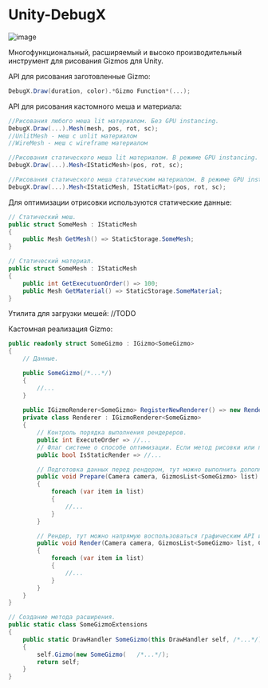 # Unity-DebugX
 
![image](https://github.com/user-attachments/assets/fb3edbce-9164-4ad7-a7a2-85748edf58e0)

Многофункциональный, расширяемый и высоко производительный инструмент для рисования Gizmos для Unity.

API для рисования заготовленные Gizmo: 
```c#
DebugX.Draw(duration, color).*Gizmo Function*(...);
```

API для рисования кастомного меша и материала:
```c#
//Рисования любого меша lit материалом. Без GPU instancing. 
DebugX.Draw(...).Mesh(mesh, pos, rot, sc);
//UnlitMesh - меш с unlit материалом
//WireMesh - меш с wireframe материалом

//Рисования статического меша lit материалом. В режиме GPU instancing. 
DebugX.Draw(...).Mesh<IStaticMesh>(pos, rot, sc);

//Рисования статического меша статическим материалом. В режиме GPU instancing. 
DebugX.Draw(...).Mesh<IStaticMesh, IStaticMat>(pos, rot, sc);
```

Для оптимизации отрисовки используются статические данные:
```c#
// Статический меш. 
public struct SomeMesh : IStaticMesh
{
	public Mesh GetMesh() => StaticStorage.SomeMesh;
} 

// Статический материал. 
public struct SomeMesh : IStaticMesh
{
	public int GetExecutuonOrder() => 100;
	public Mesh GetMaterial() => StaticStorage.SomeMaterial;
} 
```
Утилита для загрузки мешей: //TODO

Кастомная реализация Gizmo:
```c#
public readonly struct SomeGizmo : IGizmo<SomeGizmo>
{
    // Данные. 

    public SomeGizmo(/*...*/)
    {
        //... 
    } 
    
    public IGizmoRenderer<SomeGizmo> RegisterNewRenderer() => new Renderer();
    private class Renderer : IGizmoRenderer<SomeGizmo>
    {
        // Контроль порядка выполнения рендереров. 
        public int ExecuteOrder => //...
        // Флаг системе о способе оптимизации. Если метод рисовки или подготовки зависят от текущей камеры, то false，иначе true. Если не уверены то выбирайте false. 
        public bool IsStaticRender => //...

        // Подготовка данных перед рендером, тут можно выполнить дополнительные расчеты или запланировать Job. 
        public void Prepare(Camera camera, GizmosList<SomeGizmo> list) 
        {
            foreach (var item in list)
            {
                //... 
            }
        } 

        // Рендер, тут можно напрямую воспользоваться графическим API или добавить команду в CommandBuffer. 
        public void Render(Camera camera, GizmosList<SomeGizmo> list, CommandBuffer cb)
        {
            foreach (var item in list)
            {
                //... 
            }
        }
    }
}
```
```c#
// Создание метода расширения. 
public static class SomeGizmoExtensions
{
    public static DrawHandler SomeGizmo(this DrawHandler self, /*...*/) 
    {
        self.Gizmo(new SomeGizmo(	/*...*/);
        return self;
    }
}
```